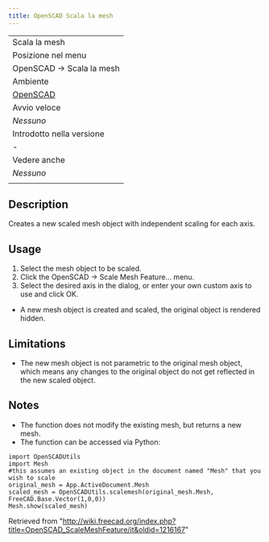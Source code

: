 ```yaml
---
title: OpenSCAD Scala la mesh
---
```


|                                                            |
| ---------------------------------------------------------- |
| Scala la mesh                                              |
| Posizione nel menu                                         |
| OpenSCAD → Scala la mesh                                   |
| Ambiente                                                   |
| [OpenSCAD](/OpenSCAD_Workbench/it "OpenSCAD Workbench/it") |
| Avvio veloce                                               |
| _Nessuno_                                                  |
| Introdotto nella versione                                  |
| -                                                          |
| Vedere anche                                               |
| _Nessuno_                                                  |
|                                                            |

## Description

Creates a new scaled mesh object with independent scaling for each axis.

## Usage

1. Select the mesh object to be scaled.
2. Click the OpenSCAD → Scale Mesh Feature... menu.
3. Select the desired axis in the dialog, or enter your own custom axis to use and click OK.

- A new mesh object is created and scaled, the original object is rendered hidden.

## Limitations

- The new mesh object is not parametric to the original mesh object, which means any changes to the original object do not get reflected in the new scaled object.

## Notes

- The function does not modify the existing mesh, but returns a new mesh.
- The function can be accessed via Python:

```
import OpenSCADUtils
import Mesh
#this assumes an existing object in the document named "Mesh" that you wish to scale
original_mesh = App.ActiveDocument.Mesh
scaled_mesh = OpenSCADUtils.scalemesh(original_mesh.Mesh, FreeCAD.Base.Vector(1,0,0))
Mesh.show(scaled_mesh)

```

Retrieved from "<http://wiki.freecad.org/index.php?title=OpenSCAD_ScaleMeshFeature/it&oldid=1216167>"

